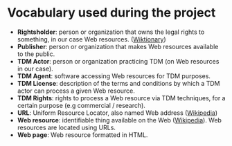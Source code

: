 # Vocabulary used during the project

- **Rightsholder**: person or organization that owns the legal rights to something, in our case Web resources. ([Wiktionary](https://en.wiktionary.org/wiki/rightsholder))
- **Publisher**: person or organization that makes Web resources available to the public.
- **TDM Actor**: person or organization practicing TDM (on Web resources in our case).
- **TDM Agent**: software accessing Web resources for TDM purposes. 
- **TDM License**: description of the terms and conditions by which a TDM actor can process a given Web resource.  
- **TDM Rights**: rights to process a Web resource via TDM techniques, for a certain purpose (e.g commercial / research).  
- **URL**: Uniform Resource Locator, also named Web address ([Wikipedia](https://en.wikipedia.org/wiki/URL))
- **Web resource**: identifiable thing available on the Web ([Wikipedia](https://en.wikipedia.org/wiki/Web_resource)). Web resources are located using URLs.
- **Web page**: Web resource formatted in HTML. 
